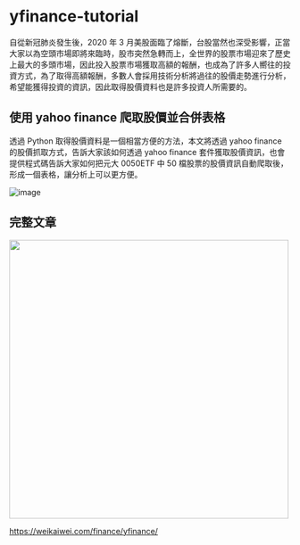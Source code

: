 # yfinance-tutorial
<p>自從新冠肺炎發生後，2020 年 3 月美股面臨了熔斷，台股當然也深受影響，正當大家以為空頭市場即將來臨時，股市突然急轉而上，全世界的股票市場迎來了歷史上最大的多頭市場，因此投入股票市場獲取高額的報酬，也成為了許多人嚮往的投資方式，為了取得高額報酬，多數人會採用技術分析將過往的股價走勢進行分析，希望能獲得投資的資訊，因此取得股價資料也是許多投資人所需要的。</p>

## 使用 yahoo finance 爬取股價並合併表格

<p>透過 Python 取得股價資料是一個相當方便的方法，本文將透過 yahoo finance 的股價抓取方式，告訴大家該如何透過 yahoo finance 套件獲取股價資訊，也會提供程式碼告訴大家如何把元大 0050ETF 中 50 檔股票的股價資訊自動爬取後，形成一個表格，讓分析上可以更方便。</p>

![image](https://user-images.githubusercontent.com/55258754/170570915-a8736bed-ac9e-48fd-a2e7-ebdb69286f0a.png)

## 完整文章
<a href="https://weikaiwei.com/finance/yfinance/">
<img width=500 src="https://user-images.githubusercontent.com/55258754/170571566-0a3dc87a-6144-45b8-86cc-01d508cdff4f.png" />
</a>

https://weikaiwei.com/finance/yfinance/
